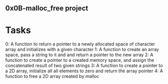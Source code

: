 ## 0x0B-malloc_free project

# Tasks
0: A function to return a pointer to a newly allocated
   space of character array and initializes with a given character
1: A function to create an array space, pass a string to it and 
   and return a pointer to the new array
2: A function to create a pointer to a created memory space,
   and assign the concatenated result of two given strings
3: A function to create a pointer to a 2D array, initialize all
   all elements to zero and return the array pointer
4: A function to free a 2D array created by malloc
